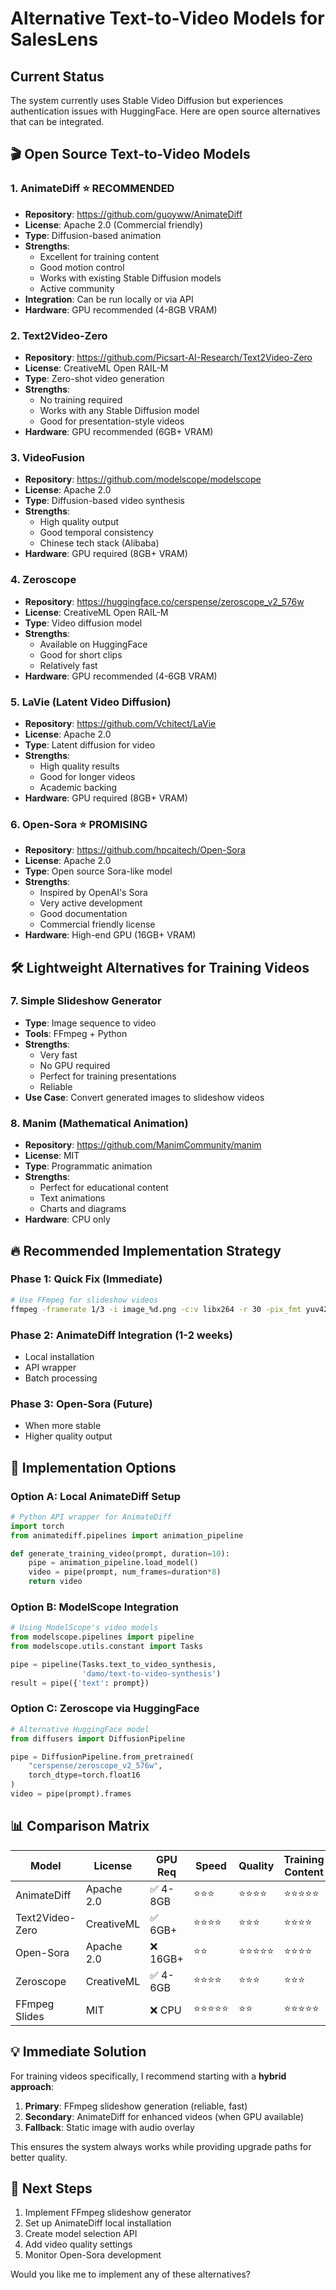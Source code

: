 # Alternative Text-to-Video Models for SalesLens

## Current Status

The system currently uses Stable Video Diffusion but experiences authentication issues with HuggingFace. Here are open source alternatives that can be integrated.

## 🎬 Open Source Text-to-Video Models

### 1. **AnimateDiff** ⭐ RECOMMENDED

- **Repository**: https://github.com/guoyww/AnimateDiff
- **License**: Apache 2.0 (Commercial friendly)
- **Type**: Diffusion-based animation
- **Strengths**:
  - Excellent for training content
  - Good motion control
  - Works with existing Stable Diffusion models
  - Active community
- **Integration**: Can be run locally or via API
- **Hardware**: GPU recommended (4-8GB VRAM)

### 2. **Text2Video-Zero**

- **Repository**: https://github.com/Picsart-AI-Research/Text2Video-Zero
- **License**: CreativeML Open RAIL-M
- **Type**: Zero-shot video generation
- **Strengths**:
  - No training required
  - Works with any Stable Diffusion model
  - Good for presentation-style videos
- **Hardware**: GPU recommended (6GB+ VRAM)

### 3. **VideoFusion**

- **Repository**: https://github.com/modelscope/modelscope
- **License**: Apache 2.0
- **Type**: Diffusion-based video synthesis
- **Strengths**:
  - High quality output
  - Good temporal consistency
  - Chinese tech stack (Alibaba)
- **Hardware**: GPU required (8GB+ VRAM)

### 4. **Zeroscope**

- **Repository**: https://huggingface.co/cerspense/zeroscope_v2_576w
- **License**: CreativeML Open RAIL-M
- **Type**: Video diffusion model
- **Strengths**:
  - Available on HuggingFace
  - Good for short clips
  - Relatively fast
- **Hardware**: GPU recommended (4-6GB VRAM)

### 5. **LaVie** (Latent Video Diffusion)

- **Repository**: https://github.com/Vchitect/LaVie
- **License**: Apache 2.0
- **Type**: Latent diffusion for video
- **Strengths**:
  - High quality results
  - Good for longer videos
  - Academic backing
- **Hardware**: GPU required (8GB+ VRAM)

### 6. **Open-Sora** ⭐ PROMISING

- **Repository**: https://github.com/hpcaitech/Open-Sora
- **License**: Apache 2.0
- **Type**: Open source Sora-like model
- **Strengths**:
  - Inspired by OpenAI's Sora
  - Very active development
  - Good documentation
  - Commercial friendly license
- **Hardware**: High-end GPU (16GB+ VRAM)

## 🛠️ Lightweight Alternatives for Training Videos

### 7. **Simple Slideshow Generator**

- **Type**: Image sequence to video
- **Tools**: FFmpeg + Python
- **Strengths**:
  - Very fast
  - No GPU required
  - Perfect for training presentations
  - Reliable
- **Use Case**: Convert generated images to slideshow videos

### 8. **Manim (Mathematical Animation)**

- **Repository**: https://github.com/ManimCommunity/manim
- **License**: MIT
- **Type**: Programmatic animation
- **Strengths**:
  - Perfect for educational content
  - Text animations
  - Charts and diagrams
- **Hardware**: CPU only

## 🔥 Recommended Implementation Strategy

### Phase 1: Quick Fix (Immediate)

```bash
# Use FFmpeg for slideshow videos
ffmpeg -framerate 1/3 -i image_%d.png -c:v libx264 -r 30 -pix_fmt yuv420p output.mp4
```

### Phase 2: AnimateDiff Integration (1-2 weeks)

- Local installation
- API wrapper
- Batch processing

### Phase 3: Open-Sora (Future)

- When more stable
- Higher quality output

## 🔧 Implementation Options

### Option A: Local AnimateDiff Setup

```python
# Python API wrapper for AnimateDiff
import torch
from animatediff.pipelines import animation_pipeline

def generate_training_video(prompt, duration=10):
    pipe = animation_pipeline.load_model()
    video = pipe(prompt, num_frames=duration*8)
    return video
```

### Option B: ModelScope Integration

```python
# Using ModelScope's video models
from modelscope.pipelines import pipeline
from modelscope.utils.constant import Tasks

pipe = pipeline(Tasks.text_to_video_synthesis,
                'damo/text-to-video-synthesis')
result = pipe({'text': prompt})
```

### Option C: Zeroscope via HuggingFace

```python
# Alternative HuggingFace model
from diffusers import DiffusionPipeline

pipe = DiffusionPipeline.from_pretrained(
    "cerspense/zeroscope_v2_576w",
    torch_dtype=torch.float16
)
video = pipe(prompt).frames
```

## 📊 Comparison Matrix

| Model           | License    | GPU Req  | Speed      | Quality    | Training Content |
| --------------- | ---------- | -------- | ---------- | ---------- | ---------------- |
| AnimateDiff     | Apache 2.0 | ✅ 4-8GB | ⭐⭐⭐     | ⭐⭐⭐⭐   | ⭐⭐⭐⭐⭐       |
| Text2Video-Zero | CreativeML | ✅ 6GB+  | ⭐⭐⭐⭐   | ⭐⭐⭐     | ⭐⭐⭐⭐         |
| Open-Sora       | Apache 2.0 | ❌ 16GB+ | ⭐⭐       | ⭐⭐⭐⭐⭐ | ⭐⭐⭐⭐         |
| Zeroscope       | CreativeML | ✅ 4-6GB | ⭐⭐⭐⭐   | ⭐⭐⭐     | ⭐⭐⭐           |
| FFmpeg Slides   | MIT        | ❌ CPU   | ⭐⭐⭐⭐⭐ | ⭐⭐       | ⭐⭐⭐⭐⭐       |

## 💡 Immediate Solution

For training videos specifically, I recommend starting with a **hybrid approach**:

1. **Primary**: FFmpeg slideshow generation (reliable, fast)
2. **Secondary**: AnimateDiff for enhanced videos (when GPU available)
3. **Fallback**: Static image with audio overlay

This ensures the system always works while providing upgrade paths for better quality.

## 🚀 Next Steps

1. Implement FFmpeg slideshow generator
2. Set up AnimateDiff local installation
3. Create model selection API
4. Add video quality settings
5. Monitor Open-Sora development

Would you like me to implement any of these alternatives?
